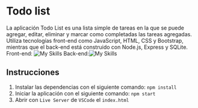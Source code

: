 # Todo list

La aplicación Todo List es una lista simple de tareas en la que se puede agregar, editar, eliminar y marcar como completadas las tareas agregadas. Utiliza tecnologías front-end como JavaScript, HTML, CSS y Bootstrap, mientras que el back-end está construido con Node.js, Express y SQLite.
Front-end: ![My Skills](https://skillicons.dev/icons?i=js,html,css,bootstrap)
Back-end:![My Skills](https://skillicons.dev/icons?i=nodejs,express,sqlite)

## Instrucciones

1. Instalar las dependencias con el siguiente comando: `npm install`
2. Iniciar la aplicación con el siguiente comando: `npm start`
3. Abrir con `Live Server` de `VSCode` el `index.html`
